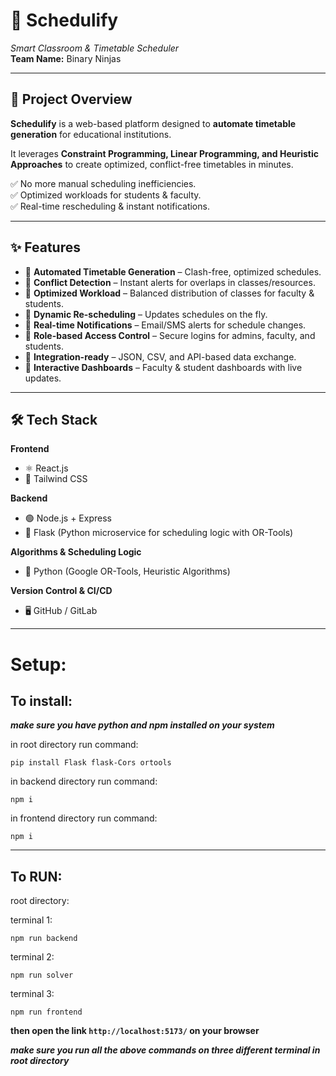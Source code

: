 # 📅 Schedulify  
*Smart Classroom & Timetable Scheduler*  
**Team Name:** Binary Ninjas  

  

---

## 🚀 Project Overview  
**Schedulify** is a web-based platform designed to **automate timetable generation** for educational institutions.  

It leverages **Constraint Programming, Linear Programming, and Heuristic Approaches** to create optimized, conflict-free timetables in minutes.  

✅ No more manual scheduling inefficiencies.  
✅ Optimized workloads for students & faculty.  
✅ Real-time rescheduling & instant notifications.  

---

## ✨ Features  

- 🔹 **Automated Timetable Generation** – Clash-free, optimized schedules.  
- 🔹 **Conflict Detection** – Instant alerts for overlaps in classes/resources.  
- 🔹 **Optimized Workload** – Balanced distribution of classes for faculty & students.  
- 🔹 **Dynamic Re-scheduling** – Updates schedules on the fly.  
- 🔹 **Real-time Notifications** – Email/SMS alerts for schedule changes.  
- 🔹 **Role-based Access Control** – Secure logins for admins, faculty, and students.  
- 🔹 **Integration-ready** – JSON, CSV, and API-based data exchange.  
- 🔹 **Interactive Dashboards** – Faculty & student dashboards with live updates.  

---

## 🛠️ Tech Stack  

**Frontend**  
- ⚛️ React.js  
- 🎨 Tailwind CSS  

**Backend**  
- 🟢 Node.js + Express  
- 🐍 Flask (Python microservice for scheduling logic with OR-Tools)

**Algorithms & Scheduling Logic**  
- 🐍 Python (Google OR-Tools, Heuristic Algorithms)  

  

**Version Control & CI/CD**  
- 🖥️ GitHub / GitLab  

---

# Setup:

## To install:

***make sure you have python and npm installed on your system***

in root directory run command:

```pip install Flask flask-Cors ortools```

in backend directory run command:

```npm i```

in frontend directory run command: 

```npm i```

---

## To RUN:

root directory:

terminal 1:

```npm run backend```

terminal 2:

```npm run solver```

terminal 3:

```npm run frontend```


**then open the link ```http://localhost:5173/``` on your browser**

***make sure you run all the above commands on three different terminal in root directory*** 